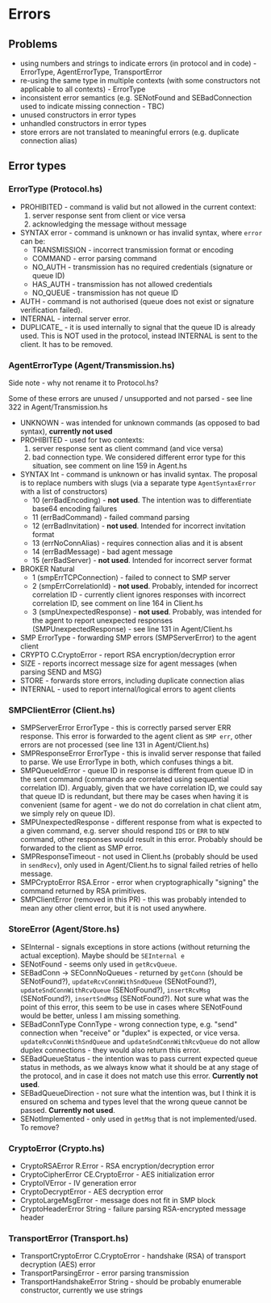 # Errors

## Problems

- using numbers and strings to indicate errors (in protocol and in code) - ErrorType, AgentErrorType, TransportError
- re-using the same type in multiple contexts (with some constructors not applicable to all contexts) - ErrorType
- inconsistent error semantics (e.g. SENotFound and SEBadConnection used to indicate missing connection - TBC)
- unused constructors in error types
- unhandled constructors in error types
- store errors are not translated to meaningful errors (e.g. duplicate connection alias)

## Error types

### ErrorType (Protocol.hs)

- PROHIBITED - command is valid but not allowed in the current context:
  1. server response sent from client or vice versa
  2. acknowledging the message without message
- SYNTAX error - command is unknown or has invalid syntax, where `error` can be:
  - TRANSMISSION - incorrect transmission format or encoding
  - COMMAND - error parsing command
  - NO_AUTH - transmission has no required credentials (signature or queue ID)
  - HAS_AUTH - transmission has not allowed credentials
  - NO_QUEUE - transmission has not queue ID
- AUTH - command is not authorised (queue does not exist or signature verification failed).
- INTERNAL - internal server error.
- DUPLICATE_ - it is used internally to signal that the queue ID is already used. This is NOT used in the protocol, instead INTERNAL is sent to the client. It has to be removed.

### AgentErrorType (Agent/Transmission.hs)

Side note - why not rename it to Protocol.hs?

Some of these errors are unused / unsupported and not parsed - see line 322 in Agent/Transmission.hs

- UNKNOWN - was intended for unknown commands (as opposed to bad syntax), **currently not used**
- PROHIBITED - used for two contexts:
  1. server response sent as client command (and vice versa)
  2. bad connection type. We considered different error type for this situation, see comment on line 159 in Agent.hs
- SYNTAX Int - command is unknown or has invalid syntax. The proposal is to replace numbers with slugs (via a separate type `AgentSyntaxError` with a list of constructors)
  - 10 (errBadEncoding) - **not used**. The intention was to differentiate base64 encoding failures
  - 11 (errBadCommand) - failed command parsing
  - 12 (errBadInvitation) - **not used**. Intended for incorrect invitation format
  - 13 (errNoConnAlias) - requires connection alias and it is absent
  - 14 (errBadMessage) - bad agent message
  - 15 (errBadServer) - **not used**. Intended for incorrect server format
- BROKER Natural
  - 1 (smpErrTCPConnection) - failed to connect to SMP server
  - 2 (smpErrCorrelationId) - **not used**. Probably, intended for incorrect correlation ID - currently client ignores responses with incorrect correlation ID, see comment on line 164 in Client.hs
  - 3 (smpUnexpectedResponse) - **not used**. Probably, was intended for the agent to report unexpected responses (SMPUnexpectedResponse) - see line 131 in Agent/Client.hs
- SMP ErrorType - forwarding SMP errors (SMPServerError) to the agent client
- CRYPTO C.CryptoError - report RSA encryption/decryption error
- SIZE - reports incorrect message size for agent messages (when parsing SEND and MSG)
- STORE - forwards store errors, including duplicate connection alias
- INTERNAL - used to report internal/logical errors to agent clients

### SMPClientError (Client.hs)

- SMPServerError ErrorType - this is correctly parsed server ERR response. This error is forwarded to the agent client as `SMP err`, other errors are not processed (see line 131 in Agent/Client.hs)
- SMPResponseError ErrorType - this is invalid server response that failed to parse. We use ErrorType in both, which confuses things a bit.
- SMPQueueIdError - queue ID in response is different from queue ID in the sent command (commands are correlated using sequential correlation ID). Arguably, given that we have correlation ID, we could say that queue ID is redundant, but there may be cases when having it is convenient (same for agent - we do not do correlation in chat client atm, we simply rely on queue ID).
- SMPUnexpectedResponse - different response from what is expected to a given command, e.g. server should respond `IDS` or `ERR` to `NEW` command, other responses would result in this error. Probably should be forwarded to the client as SMP error.
- SMPResponseTimeout - not used in Client.hs (probably should be used in `sendRecv`), only used in Agent/Client.hs to signal failed retries of hello message.
- SMPCryptoError RSA.Error - error when cryptographically "signing" the command returned by RSA primitives.
- SMPClientError (removed in this PR) - this was probably intended to mean any other client error, but it is not used anywhere.

### StoreError (Agent/Store.hs)

- SEInternal - signals exceptions in store actions (without returning the actual exception). Maybe should be `SEInternal e`
- SENotFound - seems only used in `getRcvQueue`. 
- SEBadConn -> SEConnNoQueues - returned by `getConn` (should be SENotFound?), `updateRcvConnWithSndQueue` (SENotFound?), `updateSndConnWithRcvQueue` (SENotFound?),  `insertRcvMsg` (SENotFound?), `insertSndMsg` (SENotFound?). Not sure what was the point of this error, this seem to be use in cases where SENotFound would be better, unless I am missing something.
- SEBadConnType ConnType - wrong connection type, e.g. "send" connection when "receive" or "duplex" is expected, or vice versa. `updateRcvConnWithSndQueue` and `updateSndConnWithRcvQueue` do not allow duplex connections - they would also return this error.
- SEBadQueueStatus - the intention was to pass current expected queue status in methods, as we always know what it should be at any stage of the protocol, and in case it does not match use this error. **Currently not used**.
- SEBadQueueDirection - not sure what the intention was, but I think it is ensured on schema and types level that the wrong queue cannot be passed. **Currently not used**.
- SENotImplemented - only used in `getMsg` that is not implemented/used. To remove?

### CryptoError (Crypto.hs)

- CryptoRSAError R.Error - RSA encryption/decryption error
- CryptoCipherError CE.CryptoError - AES initialization error
- CryptoIVError - IV generation error
- CryptoDecryptError - AES decryption error
- CryptoLargeMsgError - message does not fit in SMP block
- CryptoHeaderError String - failure parsing RSA-encrypted message header

### TransportError (Transport.hs)

- TransportCryptoError C.CryptoError - handshake (RSA) of transport decryption (AES) error
- TransportParsingError - error parsing transmission
- TransportHandshakeError String - should be probably enumerable constructor, currently we use strings
